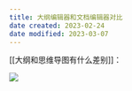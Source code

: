 ```yaml
---
title: 大纲编辑器和文档编辑器对比
date created: 2023-02-24
date modified: 2023-03-07
---
```


[[大纲和思维导图有什么差别]]：

![](https://img.oldwinter.top/202302241630404.png)
